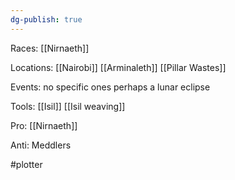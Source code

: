 ```yaml
---
dg-publish: true
---
```


Races: [[Nirnaeth]]

Locations: [[Nairobi]] [[Arminaleth]] [[Pillar Wastes]]

Events: no specific ones perhaps a lunar eclipse

Tools: [[Isil]] [[Isil weaving]]

Pro: [[Nirnaeth]]

Anti: Meddlers

#plotter 